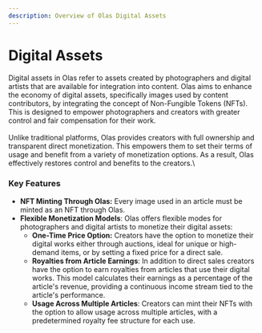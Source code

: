 ```yaml
---
description: Overview of Olas Digital Assets
---
```


# Digital Assets

Digital assets in Olas refer to assets created by photographers and digital artists that are available for integration into content. Olas aims to enhance the economy of digital assets, specifically images used by content contributors, by integrating the concept of Non-Fungible Tokens (NFTs). This is designed to empower photographers and creators with greater control and fair compensation for their work.\
\
Unlike traditional platforms, Olas provides creators with full ownership and transparent direct monetization. This empowers them to set their terms of usage and benefit from a variety of monetization options. As a result, Olas effectively restores control and benefits to the creators.\


### Key Features

* **NFT Minting Through Olas:** Every image used in an article must be minted as an NFT through Olas.
* **Flexible Monetization Models**: Olas offers flexible modes for photographers and digital artists to monetize their digital assets:
  * **One-Time Price Option:** Creators have the option to monetize their digital works either through auctions, ideal for unique or high-demand items, or by setting a fixed price for a direct sale.
  * **Royalties from Article Earnings**: In addition to direct sales creators have the option to earn royalties from articles that use their digital works. This model calculates their earnings as a percentage of the article's revenue, providing a continuous income stream tied to the article's performance.
  * **Usage Across Multiple Articles**: Creators can mint their NFTs with the option to allow usage across multiple articles, with a predetermined royalty fee structure for each use.

